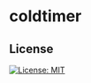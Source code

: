 
#  coldtimer

## License

[![License: MIT](https://img.shields.io/badge/License-MIT-yellow.svg)](https://opensource.org/licenses/MIT)
